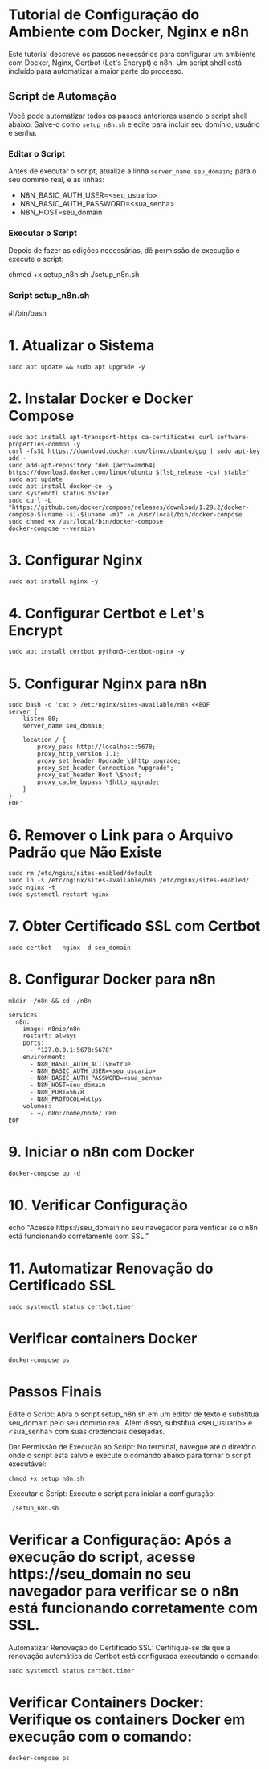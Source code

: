 # Tutorial de Configuração do Ambiente com Docker, Nginx e n8n

Este tutorial descreve os passos necessários para configurar um ambiente com Docker, Nginx, Certbot (Let's Encrypt) e n8n. Um script shell está incluído para automatizar a maior parte do processo.

## Script de Automação

Você pode automatizar todos os passos anteriores usando o script shell abaixo. Salve-o como `setup_n8n.sh` e edite para incluir seu domínio, usuário e senha.

### Editar o Script

Antes de executar o script, atualize a linha `server_name seu_domain;` para o seu domínio real, e as linhas:

- N8N_BASIC_AUTH_USER=<seu_usuario>
- N8N_BASIC_AUTH_PASSWORD=<sua_senha>
- N8N_HOST=seu_domain

### Executar o Script
Depois de fazer as edições necessárias, dê permissão de execução e execute o script:


chmod +x setup_n8n.sh
./setup_n8n.sh

### Script setup_n8n.sh

#!/bin/bash

# 1. Atualizar o Sistema
```sudo apt update && sudo apt upgrade -y```
# 2. Instalar Docker e Docker Compose

```
sudo apt install apt-transport-https ca-certificates curl software-properties-common -y
curl -fsSL https://download.docker.com/linux/ubuntu/gpg | sudo apt-key add -
sudo add-apt-repository "deb [arch=amd64] https://download.docker.com/linux/ubuntu $(lsb_release -cs) stable"
sudo apt update
sudo apt install docker-ce -y
sudo systemctl status docker
sudo curl -L "https://github.com/docker/compose/releases/download/1.29.2/docker-compose-$(uname -s)-$(uname -m)" -o /usr/local/bin/docker-compose
sudo chmod +x /usr/local/bin/docker-compose
docker-compose --version
```

# 3. Configurar Nginx
```sudo apt install nginx -y```

# 4. Configurar Certbot e Let's Encrypt
```sudo apt install certbot python3-certbot-nginx -y```

# 5. Configurar Nginx para n8n
```
sudo bash -c 'cat > /etc/nginx/sites-available/n8n <<EOF
server {
    listen 80;
    server_name seu_domain;

    location / {
        proxy_pass http://localhost:5678;
        proxy_http_version 1.1;
        proxy_set_header Upgrade \$http_upgrade;
        proxy_set_header Connection "upgrade";
        proxy_set_header Host \$host;
        proxy_cache_bypass \$http_upgrade;
    }
}
EOF'
```
# 6. Remover o Link para o Arquivo Padrão que Não Existe
```
sudo rm /etc/nginx/sites-enabled/default
sudo ln -s /etc/nginx/sites-available/n8n /etc/nginx/sites-enabled/
sudo nginx -t
sudo systemctl restart nginx
```
# 7. Obter Certificado SSL com Certbot
```sudo certbot --nginx -d seu_domain```

# 8. Configurar Docker para n8n
```mkdir ~/n8n && cd ~/n8n```
```cat > docker-compose.yml <<EOF
services:
  n8n:
    image: n8nio/n8n
    restart: always
    ports:
      - "127.0.0.1:5678:5678"
    environment:
      - N8N_BASIC_AUTH_ACTIVE=true
      - N8N_BASIC_AUTH_USER=<seu_usuario>
      - N8N_BASIC_AUTH_PASSWORD=<sua_senha>
      - N8N_HOST=seu_domain
      - N8N_PORT=5678
      - N8N_PROTOCOL=https
    volumes:
      - ~/.n8n:/home/node/.n8n
EOF
```
# 9. Iniciar o n8n com Docker
```docker-compose up -d```

# 10. Verificar Configuração
echo "Acesse https://seu_domain no seu navegador para verificar se o n8n está funcionando corretamente com SSL."

# 11. Automatizar Renovação do Certificado SSL
```sudo systemctl status certbot.timer```

# Verificar containers Docker
```docker-compose ps```

# Passos Finais
Edite o Script: Abra o script setup_n8n.sh em um editor de texto e substitua seu_domain pelo seu domínio real. Além disso, substitua <seu_usuario> e <sua_senha> com suas credenciais desejadas.

Dar Permissão de Execução ao Script: No terminal, navegue até o diretório onde o script está salvo e execute o comando abaixo para tornar o script executável:

```chmod +x setup_n8n.sh```

Executar o Script: Execute o script para iniciar a configuração:

```./setup_n8n.sh```

# Verificar a Configuração: Após a execução do script, acesse https://seu_domain no seu navegador para verificar se o n8n está funcionando corretamente com SSL.

Automatizar Renovação do Certificado SSL: Certifique-se de que a renovação automática do Certbot está configurada executando o comando:

```sudo systemctl status certbot.timer```

# Verificar Containers Docker: Verifique os containers Docker em execução com o comando:

```docker-compose ps```
